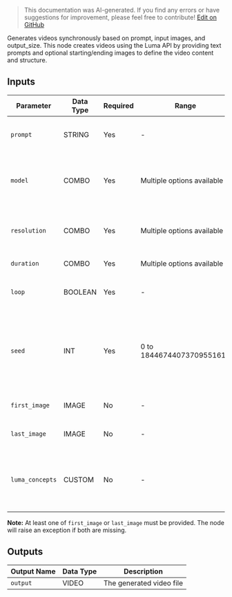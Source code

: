 > This documentation was AI-generated. If you find any errors or have suggestions for improvement, please feel free to contribute! [Edit on GitHub](https://github.com/Comfy-Org/embedded-docs/blob/main/comfyui_embedded_docs/docs/LumaImageToVideoNode/en.md)

Generates videos synchronously based on prompt, input images, and output_size. This node creates videos using the Luma API by providing text prompts and optional starting/ending images to define the video content and structure.

## Inputs

| Parameter | Data Type | Required | Range | Description |
|-----------|-----------|----------|-------|-------------|
| `prompt` | STRING | Yes | - | Prompt for the video generation (default: "") |
| `model` | COMBO | Yes | Multiple options available | Selects the video generation model from available Luma models |
| `resolution` | COMBO | Yes | Multiple options available | Output resolution for the generated video (default: 540p) |
| `duration` | COMBO | Yes | Multiple options available | Duration of the generated video |
| `loop` | BOOLEAN | Yes | - | Whether the generated video should loop (default: False) |
| `seed` | INT | Yes | 0 to 18446744073709551615 | Seed to determine if node should re-run; actual results are nondeterministic regardless of seed. (default: 0) |
| `first_image` | IMAGE | No | - | First frame of generated video. (optional) |
| `last_image` | IMAGE | No | - | Last frame of generated video. (optional) |
| `luma_concepts` | CUSTOM | No | - | Optional Camera Concepts to dictate camera motion via the Luma Concepts node. (optional) |

**Note:** At least one of `first_image` or `last_image` must be provided. The node will raise an exception if both are missing.

## Outputs

| Output Name | Data Type | Description |
|-------------|-----------|-------------|
| `output` | VIDEO | The generated video file |
